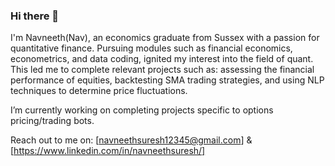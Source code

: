 ### Hi there 👋

I'm Navneeth(Nav), an economics graduate from Sussex with a passion for quantitative finance. Pursuing modules such as financial economics, econometrics, and data coding, ignited my interest into the field of quant. This led me to complete relevant projects such as: assessing the financial performance of equities, backtesting SMA trading strategies, and using NLP techniques to determine price fluctuations.

I’m currently working on completing projects specific to options pricing/trading bots.

Reach out to me on: [navneethsuresh12345@gmail.com] & [https://www.linkedin.com/in/navneethsuresh/]
